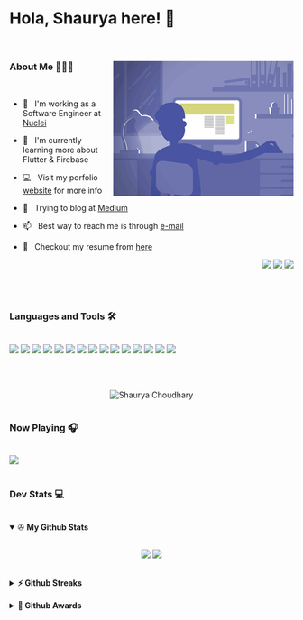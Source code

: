 # Hola, Shaurya here! 👋

<!-- <p align="center">
  <a href="https://github.com/shaurya-src" target="_blank">
    <img src="https://svg-banners.vercel.app/api?type=typeWriter&text1=print(%22Hello%20world!%20Shaurya%20here.%22)%20%F0%9F%91%A8%E2%80%8D%F0%9F%92%BB&width=700&height=100" width="700">
  </a>
</p> -->

<!-- <p align="center">
  <a href="https://www.shauryasrc.com" target="_blank">
    <img src="https://img.shields.io/badge/WWW.-shauryasrc.com-critical?style=flat-square&logo=saltstack&logoColor=white">
  </a>
  <a href="https://en.wikipedia.org/wiki/Homo_sapiens" target="_blank">
    <img src="https://img.shields.io/badge/Species-Homo_sapiens-success?style=flat-square&logo=mailchimp&logoColor=white">
  </a>
  <a href="https://en.wikipedia.org/wiki/Life" target="_blank">
    <img src="https://img.shields.io/badge/Status-Stable-success?style=flat-square&logo=gravatar&logoColor=white">
  </a>
  <a href="https://en.wikipedia.org/wiki/Computer_science" target="_blank">
    <img src="https://img.shields.io/badge/My%20jam-Computer%20Science-critical?style=flat-square&logo=electron&logoColor=white">
  </a>
</p>

<p align="center">
  <img src="https://img.shields.io/badge/macOS-Ventura-292e33?style=flat-square&logo=apple&logoColor=ffffff">
  <img src="https://img.shields.io/badge/Windows-11-292e33?style=flat-square&logo=windows&logoColor=ffffff">
  <img src="https://img.shields.io/badge/Android-Studio-292e33?style=flat-square&logo=android-studio&logoColor=fff">
  <img src="https://img.shields.io/badge/Browser-Chrome-292e33?style=flat-square&logo=google-chrome&logoColor=fff">
  <img src="https://img.shields.io/badge/Browser-Brave-292e33?style=flat-square&logo=brave&logoColor=fff">
</p> -->

<br>

<div>
  
<img align="right" src="https://github.com/shaurya-src/shaurya-src/blob/main/Assets/profile_gif.gif" width="320" height="240"/>
  
### About Me 🧙🏻‍♂️ 

<br>

- 🔭 &nbsp; I'm working as a Software Engineer at [Nuclei](https://gonuclei.com/)
  
- 🌱 &nbsp; I'm currently learning more about Flutter & Firebase
  
- 💻 &nbsp; Visit my porfolio [website](https://www.shauryasrc.com/) for more info
  
- 💬 &nbsp; Trying to blog at [Medium](https://shaurya-src.medium.com/)
  
- 📫 &nbsp; Best way to reach me is through [e-mail](mailto:shaurya.src@gmail.com)
  
- 📝 &nbsp; Checkout my resume from [here](https://github.com/shaurya-src/shaurya-src/blob/main/Assets/ShauryaResume.pdf)
  
<p align="right">
  <a href="mailto:shaurya.src@gmail.com" target="_blank">
    <img src="https://img.shields.io/badge/-mail-292e33?style=for-the-badge&logo=gmail"/> 
  </a>
  <a href="https://www.linkedin.com/in/shaurya-src/" target="_blank">
    <img src="https://img.shields.io/badge/-Linkedin-292e33?style=for-the-badge&logo=linkedin"/> 
  </a>
  <a href="https://www.instagram.com/shaurya_src/" target="_blank">
    <img src="https://img.shields.io/badge/-Instagram-292e33?style=for-the-badge&logo=instagram"/>
  </a>
</p>
  
</div>

<br> <br>

### Languages and Tools 🛠️

<br>

<div>
  <img src="https://img.shields.io/badge/-Flutter-292e33?style=for-the-badge&logo=flutter&color=blue"/> 
  <img src="https://img.shields.io/badge/-TensorFlow-292e33?style=for-the-badge&logo=tensorflow&color=white"/> 
  <img src="https://img.shields.io/badge/-pytorch-292e33?style=for-the-badge&logo=pytorch&color=purple"/> 
  <img src="https://img.shields.io/badge/-django-292e33?style=for-the-badge&logo=django&color=darkgreen"/> 
  <img src="https://img.shields.io/badge/-flask-292e33?style=for-the-badge&logo=flask&color=darkcyan"/> 
    <img src="https://img.shields.io/badge/-selenium-292e33?style=for-the-badge&logo=selenium&color=grey"/> 
  <img src="https://img.shields.io/badge/-Python-292e33?style=for-the-badge&logo=python&color=darkblue"/> 
  <img src="https://img.shields.io/badge/-Java-292e33?style=for-the-badge&logo=oracle&color=black"/> 
  <img src="https://img.shields.io/badge/-Dart-292e33?style=for-the-badge&logo=dart&color=navy"/> 
  <img src="https://img.shields.io/badge/-JavaScript-292e33?style=for-the-badge&logo=javascript"/> 
  <img src="https://img.shields.io/badge/-HTML-292e33?style=for-the-badge&logo=html5&color=yellow"/> 
  <img src="https://img.shields.io/badge/-CSS-292e33?style=for-the-badge&logo=css3&color=orange"/>
  <img src="https://img.shields.io/badge/-mysql-292e33?style=for-the-badge&logo=mysql&color=lightblue"/>
  <img src="https://img.shields.io/badge/-git-292e33?style=for-the-badge&logo=git&color=white"/>
  <img src="https://img.shields.io/badge/-linux-292e33?style=for-the-badge&logo=linux&color=black"/> 
</div>

<br> <br>

<p align="center">
  <img src="https://komarev.com/ghpvc/?username=shaurya-src&style=for-the-badge" alt="Shaurya Choudhary" />
</p>

#

### Now Playing 🎧 
<br>

<a href="https://open.spotify.com/" target="_blank"> 
  <img src="https://spotify-github-profile.vercel.app/api/view?uid=214zuzj6g7ndx46cmed74tymq&cover_image=true&theme=novatorem&show_offline=false&background_color=121212&bar_color_cover=true&bar_color=53b14f"/> 
</a>

#

### Dev Stats 💻
<br>
<details open>
 <summary> ✇ <b>My Github Stats</b> </summary>
<br>
<p align = "center">
  <img src = "https://github-readme-stats.vercel.app/api?username=shaurya-src&show_icons=true&theme=tokyonight&include_all_commits=true&count_private=true&line_height=27">
  <img src = "https://github-readme-stats.vercel.app/api/top-langs/?username=shaurya-src&hide=TeX,HTML,Makefile,C,CSS&theme=tokyonight&langs_count=3">
</p>
</details> <br>

<details>
  <summary><b>⚡ Github Streaks</b></summary>
  <img height="200em" src="https://github-readme-streak-stats.herokuapp.com/?user=shaurya-src&hide_border=true" />
</details> <br>

<details>
  <summary><b>🚀 Github Awards</b></summary>
  <img src = "https://github-profile-trophy.vercel.app/?username=shaurya-src">
</details>
